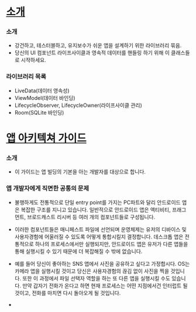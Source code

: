 # [소개](https://developer.android.com/topic/libraries/architecture/index.html)
### 소개
- 강건하고, 테스터블하고, 유지보수가 쉬운 앱을 설계하기 위한 라이브러리 묶음.
- 당신의 UI 컴포넌트 라이프사이클과 영속적 데이터를 핸들링 하기 위해 이 클래스들로 시작하세요.

### 라이브러리 목록
- LiveData(데이터 영속성)
- ViewModel(데이터 바인딩)
- LifecycleObserver, LifecycleOwner(라이프사이클 관리)
- Room(SQLite 바인딩)

# [앱 아키텍쳐 가이드](https://developer.android.com/topic/libraries/architecture/guide.html)
### 소개
- 이 가이드는 앱 빌딩의 기본을 아는 개발자를 대상으로 합니다.

### 앱 개발자에게 직면한 공통의 문제
- 불행하게도 전통적으로 단일 entry point를 가지는 PC파트와 달리 안드로이드 앱은 복잡한 구조를 지니고 있습니다. 일반적으로 안드로이드 앱은 액티비티, 프래그먼트, 브로드캐스트 리시버 등 여러 개의 컴포넌트들로 구성됩니다.
- 이러한 컴포넌트들은 매니페스트 파일에 선언되며 운영체제는 유저의 디바이스 및 사용자경험에 어울러질 수 있도록 어떻게 통합시킬지 결정합니다. 데스크톱 앱은 전통적으로 하나의 프로세스에서만 실행되지만, 안드로이드 앱은 유저가 다른 앱들을 통해 실행시킬 수 있기 때문에 더 복잡해질 수 밖에 없습니다. 
- 예를 들어 당신이 좋아하는 SNS 앱에서 사진을 공유하고 싶다고 가정합시다. OS는 카메라 앱을 실행시킬 것이고 당신은 사용자경험의 끊김 없이 사진을 찍을 것입니다. 또한 이 과정에서 파일 선택자 역할을 하는 또 다른 앱을 실행시킬 수도 있습니다. 만약 갑자기 전화가 온다고 하면 현재 프로세스는 어떤 지점에서건 인터럽트 될 것이고, 전화를 마치면 다시 돌아오게 될 것입니다.

- 
